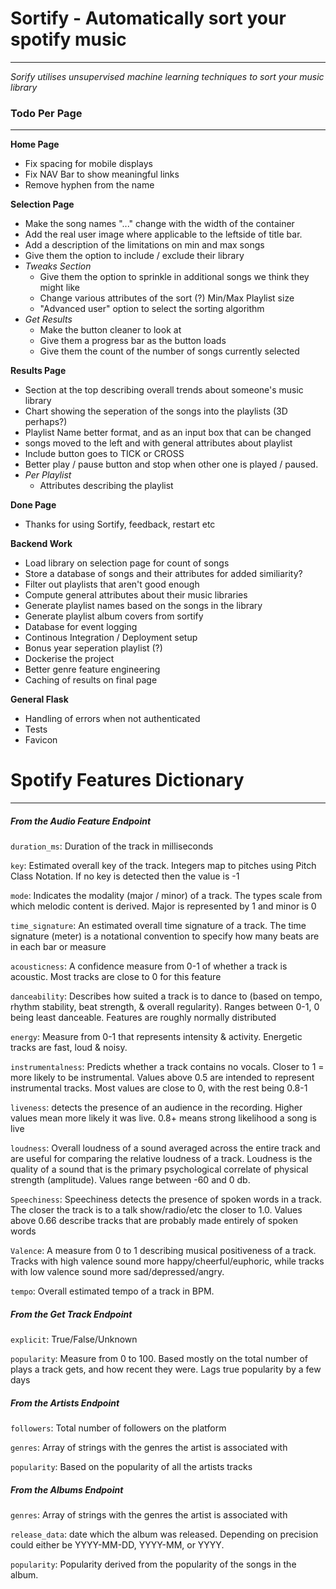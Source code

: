 # Sortify - Automatically sort your spotify music
--------------------------------------------
*Sorify utilises unsupervised machine learning techniques to sort your music library*

### Todo Per Page
----------------
**Home Page**
- Fix spacing for mobile displays
- Fix NAV Bar to show meaningful links
- Remove hyphen from the name

**Selection Page**
- Make the song names "..." change with the width of the container
- Add the real user image where applicable to the leftside of title bar.
- Add a description of the limitations on min and max songs
- Give them the option to include / exclude their library
- *Tweaks Section*
   - Give them the option to sprinkle in additional songs we think they might like
   - Change various attributes of the sort (?) Min/Max Playlist size
   - "Advanced user" option to select the sorting algorithm
- *Get Results*
   - Make the button cleaner to look at
   - Give them a progress bar as the button loads
   - Give them the count of the number of songs currently selected

**Results Page**
- Section at the top describing overall trends about someone's music library
- Chart showing the seperation of the songs into the playlists (3D perhaps?)
- Playlist Name better format, and as an input box that can be changed
- songs moved to the left and with general attributes about playlist
- Include button goes to TICK or CROSS
- Better play / pause button and stop when other one is played / paused.
- *Per Playlist*
   - Attributes describing the playlist

**Done Page**
- Thanks for using Sortify, feedback, restart etc

**Backend Work**
- Load library on selection page for count of songs
- Store a database of songs and their attributes for added similiarity?
- Filter out playlists that aren't good enough
- Compute general attributes about their music libraries
- Generate playlist names based on the songs in the library
- Generate playlist album covers from sortify
- Database for event logging
- Continous Integration / Deployment setup
- Bonus year seperation playlist (?)
- Dockerise the project
- Better genre feature engineering
- Caching of results on final page

**General Flask**
- Handling of errors when not authenticated
- Tests
- Favicon




# Spotify Features Dictionary
-------------------------------
##### From the Audio Feature Endpoint
`duration_ms`: Duration of the track in milliseconds

`key`: Estimated overall key of the track. Integers map to pitches using Pitch Class
Notation. If no key is detected then the value is -1

`mode`: Indicates the modality (major / minor) of a track. The types scale from which
melodic content is derived. Major is represented by 1 and minor is 0

`time_signature`: An estimated overall time signature of a track. The time signature
(meter) is a notational convention to specify how many beats are in each bar or measure

`acousticness`: A confidence measure from 0-1 of whether a track is acoustic. Most tracks
are close to 0 for this feature

`danceability`: Describes how suited a track is to dance to (based on tempo, rhythm 
stability, beat strength, & overall regularity). Ranges between 0-1, 0 being least 
danceable. Features are roughly normally distributed

`energy`: Measure from 0-1 that represents intensity & activity. Energetic tracks are
fast, loud & noisy.

`instrumentalness`: Predicts whether a track contains no vocals. Closer to 1 = 
more likely to be instrumental. Values above 0.5 are intended to represent instrumental
tracks. Most values are close to 0, with the rest being 0.8-1

`liveness`: detects the presence of an audience in the recording. Higher values mean
more likely it was live. 0.8+ means strong likelihood a song is live

`loudness`: Overall loudness of a sound averaged across the entire track and are useful
for comparing the relative loudness of a track. Loudness is the quality of a sound that
is the primary psychological correlate of physical strength (amplitude). Values range
between -60 and 0 db.

`Speechiness`: Speechiness detects the presence of spoken words in a track. The closer
the track is to a talk show/radio/etc the closer to 1.0. Values above 0.66 describe 
tracks that are probably made entirely of spoken words

`Valence`: A measure from 0 to 1 describing musical positiveness of a track. Tracks 
with high valence sound more happy/cheerful/euphoric, while tracks with low valence
sound more sad/depressed/angry.

`tempo`: Overall estimated tempo of a track in BPM.

##### From the Get Track Endpoint
 `explicit`: True/False/Unknown

 `popularity`: Measure from 0 to 100. Based mostly on the total number of plays a
 track gets, and how recent they were. Lags true popularity by a few days
 
 
##### From the Artists Endpoint
`followers`: Total number of followers on the platform

`genres`: Array of strings with the genres the artist is associated with

`popularity`: Based on the popularity of all the artists tracks


##### From the Albums Endpoint

`genres`: Array of strings with the genres the artist is associated with

`release_data`: date which the album was released. Depending on precision could either
be YYYY-MM-DD, YYYY-MM, or YYYY.

`popularity`: Popularity derived from the popularity of the songs in the album.

